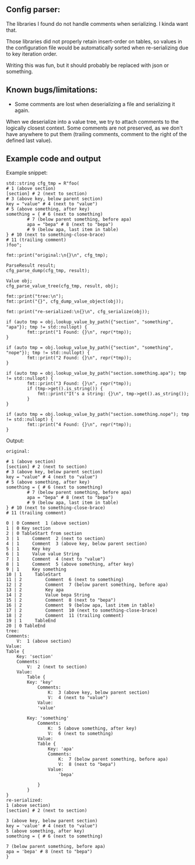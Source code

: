 Config parser:
--------------

The libraries I found do not handle comments when serializing. I kinda want that.

Those libraries did not properly retain insert-order on tables, so values in the
configuration file would be automatically sorted when re-serializing due to key
iteration order.

Writing this was fun, but it should probably be replaced with json or something.

Known bugs/limitations:
-----------------------

* Some comments are lost when deserializing a file and serializing it again.

When we deserialize into a value tree, we try to attach comments to the
logically closest context. Some comments are not preserved, as we don't
have anywhere to put them (trailing comments, comment to the right of the defined last
value).


Example code and output
-----------------------

Example snippet:

    std::string cfg_tmp = R"foo(
    # 1 (above section)
    [section] # 2 (next to section)
    # 3 (above key, below parent section)
    key = "value" # 4 (next to "value")
    # 5 (above something, after key)
    something = { # 6 (next to something)
            # 7 (below parent something, before apa)
            apa = "bepa" # 8 (next to "bepa")
            # 9 (below apa, last item in table)
    } # 10 (next to something-close-brace)
    # 11 (trailing comment)
    )foo";

    fmt::print("original:\n{}\n", cfg_tmp);

    ParseResult result;
    cfg_parse_dump(cfg_tmp, result);

    Value obj;
    cfg_parse_value_tree(cfg_tmp, result, obj);

    fmt::print("tree:\n");
    fmt::print("{}", cfg_dump_value_object(obj));

    fmt::print("re-serialized:\n{}\n", cfg_serialize(obj));

    if (auto tmp = obj.lookup_value_by_path({"section", "something", "apa"}); tmp != std::nullopt) {
            fmt::print("1 Found: {}\n", repr(*tmp));
    }

    if (auto tmp = obj.lookup_value_by_path({"section", "something", "nope"}); tmp != std::nullopt) {
            fmt::print("2 Found: {}\n", repr(*tmp));
    }

    if (auto tmp = obj.lookup_value_by_path("section.something.apa"); tmp != std::nullopt) {
            fmt::print("3 Found: {}\n", repr(*tmp));
            if (tmp->get().is_string()) {
                fmt::print("It's a string: {}\n", tmp->get().as_string());
            }
    }

    if (auto tmp = obj.lookup_value_by_path("section.something.nope"); tmp != std::nullopt) {
            fmt::print("4 Found: {}\n", repr(*tmp));
    }


Output:

    original:

    # 1 (above section)
    [section] # 2 (next to section)
    # 3 (above key, below parent section)
    key = "value" # 4 (next to "value")
    # 5 (above something, after key)
    something = { # 6 (next to something)
            # 7 (below parent something, before apa)
            apa = "bepa" # 8 (next to "bepa")
            # 9 (below apa, last item in table)
    } # 10 (next to something-close-brace)
    # 11 (trailing comment)
        
    0 | 0 Comment  1 (above section) 
    1 | 0 Key section 
    2 | 0 TableStart from section 
    3 | 1     Comment  2 (next to section) 
    4 | 1     Comment  3 (above key, below parent section) 
    5 | 1     Key key 
    6 | 1     Value value String
    7 | 1     Comment  4 (next to "value") 
    8 | 1     Comment  5 (above something, after key) 
    9 | 1     Key something 
    10 | 1     TableStart  
    11 | 2         Comment  6 (next to something) 
    12 | 2         Comment  7 (below parent something, before apa) 
    13 | 2         Key apa 
    14 | 2         Value bepa String
    15 | 2         Comment  8 (next to "bepa") 
    16 | 2         Comment  9 (below apa, last item in table) 
    17 | 2         Comment  10 (next to something-close-brace) 
    18 | 2         Comment  11 (trailing comment) 
    19 | 1     TableEnd  
    20 | 0 TableEnd  
    tree:
    Comments:
        V:  1 (above section)
    Value:
    Table {
        Key: 'section'
        Comments:
            V:  2 (next to section)
        Value:
            Table {
            Key: 'key'
                Comments:
                    K:  3 (above key, below parent section)
                    V:  4 (next to "value")
                Value:
                'value'

            Key: 'something'
                Comments:
                    K:  5 (above something, after key)
                    V:  6 (next to something)
                Value:
                Table {
                    Key: 'apa'
                    Comments:
                        K:  7 (below parent something, before apa)
                        V:  8 (next to "bepa")
                    Value:
                        'bepa'

                }
            }
    }
    re-serialized:
    1 (above section)
    [section] # 2 (next to section)

    3 (above key, below parent section)
    key = 'value' # 4 (next to "value")
    5 (above something, after key)
    something = { # 6 (next to something)

    7 (below parent something, before apa)
    apa = 'bepa' # 8 (next to "bepa")
    }
